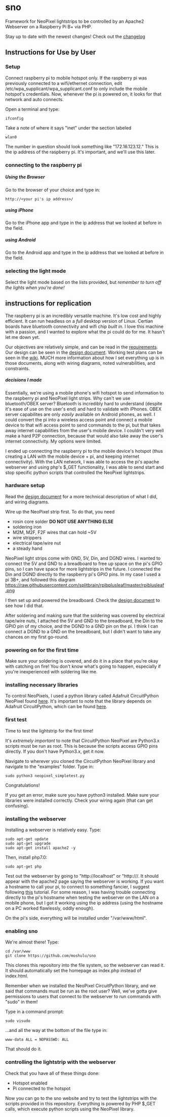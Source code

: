 # sno
Framework for NeoPixel lightstrips to be controlled by an Apache2 Webserver on a Raspberry Pi B+ via PHP.

Stay up to date with the newest changes! Check out the [changelog](CHANGELOG.md)

## Instructions for Use by User

### Setup
Connect raspberry pi to mobile hotspot only. If the raspberry pi was previously connected to a wifi/ethernet connection, edit /etc/wpa_supplicant/wpa_supplicant.conf to only include the mobile hotspot's credentials. Now, whenever the pi is powered on, it looks for that network and auto connects.

Open a terminal and type:

```
ifconfig
```

Take a note of where it says "inet" under the section labeled

```
wlan0
```

The number in question should look something like "172.16.123.12." This is the ip address of the raspberry pi. It's important, and we'll use this later.

### connecting to the raspberry pi

##### Using the Browser

Go to the browser of your choice and type in:

```
http://<your pi's ip address>/
```

##### using iPhone

Go to the iPhone app and type in the ip address that we looked at before in the field.

##### using Android

Go to the Android app and type in the ip address that we looked at before in the field.

### selecting the light mode

Select the light mode based on the lists provided, but *remember to turn off the lights when you're done!*

## instructions for replication

The raspberry pi is an incredibly versatile machine. It's low cost and highly efficient. It can run headless on a *full* desktop version of Linux. Certian boards have bluetooth connectivity and wifi chip *built in*. I love this machine with a passion, and I wanted to explore what the pi could do for me. It hasn't let me down yet.

Our objectives are relatively simple, and can be read in the [requirements](https://github.com/moshulu/sno/wiki/Requirements). Our design can be seen in the [design document](https://github.com/moshulu/sno/wiki/Design-Document). Working test plans can be seen in the [wiki](https://github.com/moshulu/sno/wiki/Test-Plan). MUCH more information about how I set everything up is in those documents, along with wiring diagrams, noted vulnerabilities, and constraints.

##### decisions I made

Essentially, we're using a mobile phone's wifi hotspot to send information to the raspberry pi and NeoPixel light strips. Why can't we use bluetooth/OBEX server? Bluetooth is incredibly hard to understand (despite it's ease of use on the user's end) and hard to validate with iPhones. OBEX server capabilites are only *easily* available on Android phones, as well. I could convert the pi into a wireless access point and connect a mobile device to that wifi access point to send commands to the pi, but that takes away internet capabilities from the user's mobile device. I couldn't very well make a hard P2P connection, because that would also take away the user's internet connectivity. My options were limited.

I ended up connecting the raspberry pi to the mobile device's hotspot (thus creating a LAN with the mobile device + pi, and keeping internet connectivity). With the LAN network, I was able to access the pi's apache webserver and using php's $\_GET functionality, I was able to send start and stop specific python scripts that controlled the NeoPixel lightstrips.

### hardware setup

Read the [design document](https://github.com/moshulu/sno/wiki/Design-Document) for a more technical description of what I did, and wiring diagrams.

Wire up the NeoPixel strip first. To do that, you need
- rosin core solder **DO NOT USE ANYTHING ELSE**
- soldering iron
- M2M, M2F, F2F wires that can hold ~5V
- wire strippers
- electrical tape/wire nut
- a steady hand

NeoPixel light strips come with GND, 5V, Din, and DGND wires. I wanted to connect the 5V and GND to a breadboard to free up space on the pi's GPIO pins, so I can have space for more lightstrips in the future. I connected the Din and DGND directly to the raspberry pi's GPIO pins. In my case I used a pi 3B+, and followed this diagram https://raw.githubusercontent.com/splitbrain/rpibplusleaf/master/rpiblusleaf.png

I then set up and powered the breadboard. Check the [design document](https://github.com/moshulu/sno/wiki/Design-Document) to see how I did that.

After soldering and making sure that the soldering was covered by electrical tape/wire nuts, I attached the 5V and GND to the breadboard, the Din to the GPIO pin of my choice, and the DGND to a GND pin on the pi. I think I can connect a DGND to a GND on the breadboard, but I didn't want to take any chances on my first go-round.

### powering on for the first time

Make sure your soldering is covered, and do it in a place that you're okay with catching on fire! You don't know what's going to happen, especially if you're inexperienced with soldering like me.

### installing necessary libraries

To control NeoPixels, I used a python library called Adafruit CircuitPython NeoPixel found [here](https://github.com/adafruit/Adafruit_CircuitPython_NeoPixel). It's important to note that the library depends on Adafruit CircuitPython, which can be found [here](https://github.com/adafruit/circuitpython).

### first test

Time to test the lightstrip for the first time!

It's *extremely important* to note that CircuitPython NeoPixel are Python3.x scripts must be run as root. This is because the scripts access GPIO pins directly. If you don't have Python3.x, get it now.

Navigate to wherever you cloned the CircuitPython NeoPixel library and navigate to the "examples" folder. Type in:

```
sudo python3 neopixel_simpletest.py
```

Congratulations!

If you get an error, make sure you have python3 installed. Make sure your libraries were installed correctly. Check your wiring again (that can get confusing).

### installing the webserver

Installing a webserver is relatively easy. Type:

```
sudo apt-get update
sudo apt-get upgrade
sudo apt-get install apache2 -y
```

Then, install php7.0:

```
sudo apt-get php
```

Test out the webserver by going to "http://localhost" or "http://<the ip address of the raspberry pi>/. It should appear with the apache2 page saying the webserver is working. If you want a hostname to call your pi, to connect to something fancier, I suggest following [this](https://www.dexterindustries.com/howto/change-the-hostname-of-your-pi/) tutorial. For some reason, I was having trouble connecting directly to the pi's hostname when testing the webserver on the LAN on a mobile phone, but I got it working using the ip address (using the hostname on a PC worked flawlessly, oddly enough).

On the pi's side, everything will be installed under "/var/www/html".

### enabling sno

We're almost there! Type:

```
cd /var/www
git clone https://github.com/moshulu/sno
```

This clones this repository into the file system, so the webserver can read it. It should automatically set the homepage as index.php instead of index.html.

Remember when we installed the NeoPixel CircuitPython library, and we said that commands must be run as the root user? Well, we've gotta give permissions to users that connect to the webserver to run commands with "sudo" in them!

Type in a command prompt:

```
sudo visudo
```

...and all the way at the bottom of the file type in:

```
www-data ALL = NOPASSWD: ALL
```

That should do it.

### controlling the lightstrip with the webserver

Check that you have all of these things done:
- Hotspot enabled
- Pi connected to the hotspot

Now you can go to the sno website and try to test the lightstrips with the scripts provided in this repository. Everything is powered by PHP $\_GET calls, which execute python scripts using the NeoPixel library.














